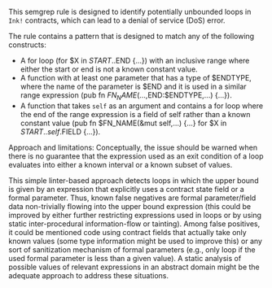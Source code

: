 This semgrep rule is designed to identify potentially unbounded loops in `Ink!` contracts, which can lead to a denial of service (DoS) error.


The rule contains a pattern that is designed to match any of the following constructs:

- A for loop (for $X in $START..$END {...}) with an inclusive range where either the start or end is not a known constant value.
- A function with at least one parameter that has a type of $ENDTYPE, where the name of the parameter is $END and it is used in a similar range expression (pub fn $FN_NAME(...,$END:$ENDTYPE,...) {...}).
- A function that takes `self` as an argument and contains a for loop where the end of the range expression is a field of self rather than a known constant value (pub fn $FN_NAME(&mut self,...) {...} for $X in $START..self.$FIELD {...}).

Approach and limitations: Conceptually, the issue should be warned when there is no guarantee that the expression used as an exit condition of a loop evaluates into either a known interval or a known subset of values.  

This simple linter-based approach detects loops in which the upper bound is given by an expression that explicitly uses a contract state field or a formal parameter. Thus, known false negatives are formal parameter/field data non-trivially flowing into the upper bound expression (this could be improved by either further restricting expressions used in loops or by using static inter-procedural information-flow or tainting). Among false positives, it could be mentioned code using contract fields that actually take only known values (some type information might be used to improve this) or any sort of sanitization mechanism of formal parameters (e.g., only loop if the used formal parameter is less than a given value). A static analysis of possible values of relevant expressions in an abstract domain might be the adequate approach to address these situations.  
